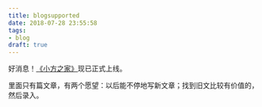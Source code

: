 ```yaml
---
title: blogsupported
date: 2018-07-28 23:55:58
tags:
- blog
draft: true
---
```

好消息！[《小方之家》](https://blog.herbhuang.com)现已正式上线。

里面只有篇文章，有两个愿望：以后能不停地写新文章；找到旧文比较有价值的，然后录入。